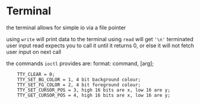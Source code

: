 
# Terminal

the terminal allows for simple io via a file pointer

using `write` will print data to the terminal
using `read` will get `'\n'` terminated user input
    read expects you to call it until it returns 0, or else it will not fetch user input on next call

the commands `ioctl` provides are:
format: command, \[arg];
```
    TTY_CLEAR = 0;
    TTY_SET_BG_COLOR = 1, 4 bit background colour;
    TTY_SET_FG_COLOR = 2, 4 bit foreground colour;
    TTY_SET_CURSOR_POS = 3, high 16 bits are x, low 16 are y;
    TTY_GET_CURSOR_POS = 4, high 16 bits are x, low 16 are y;
```
